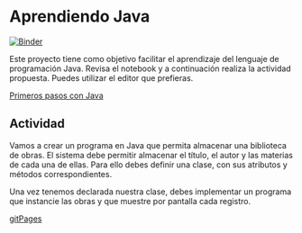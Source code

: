 # Aprendiendo Java

[![Binder](https://mybinder.org/badge_logo.svg)](https://mybinder.org/v2/gh/hibernator11/AprediendoJava/master)

Este proyecto tiene como objetivo facilitar el aprendizaje del lenguaje de programación Java. Revisa el notebook y a continuación realiza la actividad propuesta. Puedes utilizar el editor que prefieras.

[Primeros pasos con Java](https://nbviewer.jupyter.org/github/hibernator11/AprediendoJava/blob/master/PrimerosPasosConJava.ipynb)

## Actividad
Vamos a crear un programa en Java que permita almacenar una biblioteca de obras. El sistema debe permitir almacenar el título, el autor y las materias de cada una de ellas. Para ello debes definir una clase, con sus atributos y métodos correspondientes.

Una vez tenemos declarada nuestra clase, debes implementar un programa que instancie las obras y que muestre por pantalla cada registro.

[gitPages](https://hibernator11.github.io/AprediendoJava/)